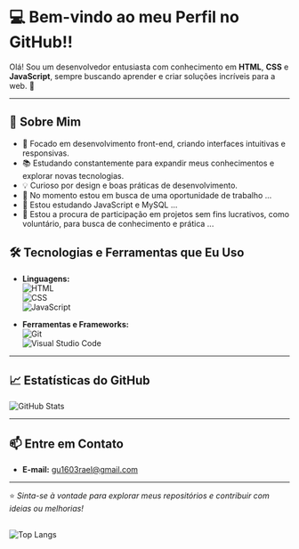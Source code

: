 

# 💻 Bem-vindo ao meu Perfil no GitHub!!

Olá! Sou um desenvolvedor entusiasta com conhecimento em **HTML**, **CSS** e **JavaScript**, sempre buscando aprender e criar soluções incríveis para a web. 🚀

---

## 🌟 Sobre Mim

- 🎯 Focado em desenvolvimento front-end, criando interfaces intuitivas e responsivas.  
- 📚 Estudando constantemente para expandir meus conhecimentos e explorar novas tecnologias.  
- 💡 Curioso por design e boas práticas de desenvolvimento.  
- 🔭 No momento estou em busca de uma oportunidade de trabalho ...
- 🌱 Estou estudando JavaScript e MySQL ...
- 👯 Estou a procura de participação em projetos sem fins lucrativos, como voluntário, para busca de conhecimento e prática ...

## 🛠️ Tecnologias e Ferramentas que Eu Uso

- **Linguagens:**  
  ![HTML](https://img.shields.io/badge/HTML-E34F26?style=flat&logo=html5&logoColor=white)  
  ![CSS](https://img.shields.io/badge/CSS-1572B6?style=flat&logo=css3&logoColor=white)  
  ![JavaScript](https://img.shields.io/badge/JavaScript-F7DF1E?style=flat&logo=javascript&logoColor=black)

- **Ferramentas e Frameworks:**  
  ![Git](https://img.shields.io/badge/Git-F05032?style=flat&logo=git&logoColor=white)  
  ![Visual Studio Code](https://img.shields.io/badge/VS%20Code-0078D4?style=flat&logo=visual-studio-code&logoColor=white)

---

## 📈 Estatísticas do GitHub

![GitHub Stats](https://github-readme-stats.vercel.app/api?username=seu-usuario&show_icons=true&theme=radical)

---

## 📫 Entre em Contato

- **E-mail:** gu1603rael@gmail.com
  
---

⭐️ *Sinta-se à vontade para explorar meus repositórios e contribuir com ideias ou melhorias!*  


##

![Top Langs](https://github-readme-stats.vercel.app/api/top-langs/?username=GusRael&hide_progress=true)

##

<!--
**GusRael/GusRael** is a ✨ _special_ ✨ repository because its `README.md` (this file) appears on your GitHub profile.

Here are some ideas to get you started:
![Anurag's GitHub stats](https://github-readme-stats.vercel.app/api?username=GusRael&show_icons=true&bg_color=00000000)
[![Top Langs](https://github-readme-stats.vercel.app/api/top-langs/?username=GusRael)](https://github.com/GusRael/github-readme-stats)
![Top Langs](https://github-readme-stats.vercel.app/api/top-langs/?username=GusRael&layout=compact)


